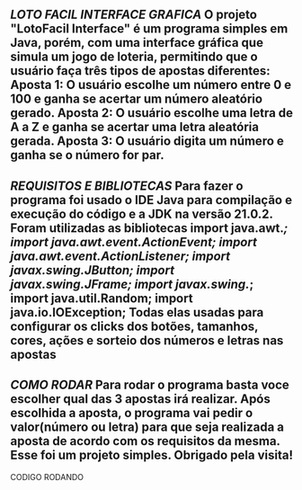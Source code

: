 ***LOTO FACIL INTERFACE GRAFICA***
O projeto "LotoFacil Interface" é um programa simples em Java, porém, com uma interface gráfica que simula um jogo de loteria, permitindo que o usuário faça três tipos de apostas diferentes: Aposta 1: O usuário escolhe um número entre 0 e 100 e ganha se acertar um número aleatório gerado. Aposta 2: O usuário escolhe uma letra de A a Z e ganha se acertar uma letra aleatória gerada. Aposta 3: O usuário digita um número e ganha se o número for par.
------------------------------------------------------------------------------------------------------------------------------
***REQUISITOS E BIBLIOTECAS***
Para fazer o programa foi usado o IDE Java para compilação e execução do código e a JDK na versão 21.0.2. Foram utilizadas as bibliotecas import java.awt.*;
import java.awt.event.ActionEvent;
import java.awt.event.ActionListener;
import javax.swing.JButton;
import javax.swing.JFrame;
import javax.swing.*;
import java.util.Random;
import java.io.IOException;
Todas elas usadas para configurar os clicks dos botões, tamanhos, cores, ações e sorteio dos números e letras nas apostas
---------------------------------------------------------------------------------------------------------------------------
***COMO RODAR***
Para rodar o programa basta voce escolher qual das 3 apostas irá realizar. Após escolhida a aposta, o programa vai pedir o valor(número ou letra) para que seja realizada a aposta de acordo com os requisitos da mesma. Esse foi um projeto simples. Obrigado pela visita!
-----------------------------------------------------------------------------------------------
CODIGO RODANDO
